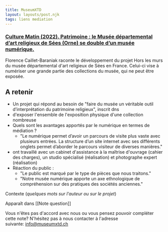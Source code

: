 ```yaml
---
title: MuseumXTD
layout: layouts/post.njk
tags: liens mediation
---
```

### [Culture Matin (2022). Patrimoine : le Musée départemental d’art religieux de Sées (Orne) se double d’un musée numérique.](https://www.culturematin.com/publics/mediation/pratiques/patrimoine-le-musee-departemental-d-art-religieux-de-sees-orne-se-double-d-un-musee-numerique.html?nl=102360&utm_source=email&utm_id=262150&utm_campaign=newsletter-culturematin-2022-08-31)
Florence Caillet-Baraniak raconte le développement du projet Hors les murs du musée départemental d'art religieux de Sées en France. Celui-ci vise à numériser une grande partie des collections du musée, qui ne peut être exposée.

## A retenir  
-  Un projet qui répond au besoin de "faire du musée un véritable outil d’interprétation du patrimoine religieux", inscrit dns
- d'exposer l'ensemble de l'exposition physique d'une collection nombreuse
-   Quels sont les avantages apportés par le numérique en termes de médiation ?
    -   "Le numérique permet d’avoir un parcours de visite plus vaste avec plusieurs entrées. La structure d’un site internet avec ses différents onglets permet d’aborder le parcours visiteur de diverses manières."
-   ont travaillé avec un cabinet d'assistance à la maîtrise d'ouvrage (cahier des charges), un studio spécialisé (réalisation) et photographe expert (réalisation)
-   Réaction du public :
    -   "Le public est marqué par le type de pièces que nous traitons."
    -   "Notre musée numérique apporte un axe ethnologique de compréhension sur des pratiques des sociétés anciennes."

  
Contexte (*quelques mots sur l'auteur ou sur le projet*)


Apparaît dans [[Note question]]

Vous n'êtes pas d'accord avec nous ou vous pensez pouvoir compléter cette note? N'hésitez pas à nous contacter à l'adresse suivante: [info@museumxtd.ch](mailto:info@museumxtd.ch)